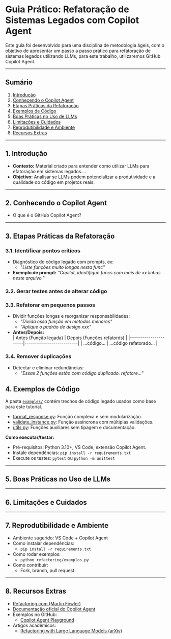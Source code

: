 # Guia Prático: Refatoração de Sistemas Legados com Copilot Agent

Este guia foi desenvolvido para uma disciplina de metodologia ágeis, com o objetivo de apresentar um passo a passo prático para refatoração de sistemas legados utilizando LLMs, para este trabalho, utilizaremos GitHub Copilot Agent.

---

## Sumário

1. [Introdução](#1-introdução)
2. [Conhecendo o Copilot Agent](#2-conhecendo-o-copilot-agent)
3. [Etapas Práticas da Refatoração](#3-etapas-práticas-da-refatoração)
4. [Exemplos de Código](#4-exemplos-de-código)
5. [Boas Práticas no Uso de LLMs](#5-boas-práticas-no-uso-de-llms)
6. [Limitações e Cuidados](#6-limitações-e-cuidados)
7. [Reprodutibilidade e Ambiente](#7-reprodutibilidade-e-ambiente)
8. [Recursos Extras](#8-recursos-extras)

---

## 1. Introdução

- **Contexto:** Material criado para entender como utilizar LLMs para efatoração em sistemas legados....
- **Objetivo:** Analisar se LLMs podem potencializar a produtividade e a qualidade do código em projetos reais.

---

## 2. Conhecendo o Copilot Agent

- O que é o GitHub Copilot Agent?

---

## 3. Etapas Práticas da Refatoração

### 3.1. Identificar pontos críticos

- Diagnóstico do código legado com prompts, ex:
  - _"Liste funções muito longas nesta func"_
- **Exemplo de prompt:** _"Copilot, identifique funcs com mais de xx linhas neste arquivo."_

### 3.2. Gerar testes antes de alterar código

### 3.3. Refatorar em pequenos passos

- Dividir funções longas e reorganizar responsabilidades:
  - _"Divida essa função em métodos menores"_
  - _"Aplique o padrão de design xxx"_
- **Antes/Depois:**  
  | Antes (Função legada) | Depois (Funções refatords) |
  |----------------------|--------------------------|
  | ...código... | ...código refatorado... |

### 3.4. Remover duplicações

- Detectar e eliminar redundâncias:
  - _"Essas 2 funções estão com código duplicado. refatore..."_

## 4. Exemplos de Código

A pasta [`examples/`](./examples) contém trechos de código legado usados como base para este tutorial.

- [format_response.py](./examples/format_response.py): Função complexa e sem modularização.
- [validate_instance.py](./examples/validate_instance.py): Função assíncrona com múltiplas validações.
- [utils.py](./examples/utils.py): Funções auxiliares sem tipagem e documentação.

**Como executar/testar:**

- Pré-requisitos: Python 3.10+, VS Code, extensão Copilot Agent.
- Instale dependências: `pip install -r requirements.txt`
- Execute os testes: `pytest` ou `python -m unittest`

---

## 5. Boas Práticas no Uso de LLMs

---

## 6. Limitações e Cuidados

---

## 7. Reprodutibilidade e Ambiente

- Ambiente sugerido: VS Code + Copilot Agent
- Como instalar dependências:
  - `pip install -r requirements.txt`
- Como rodar exemplos:
  - `python refactoring/exemplos.py`
- Como contribuir:
  - Fork, branch, pull request

---

## 8. Recursos Extras

- [Refactoring.com (Martin Fowler)](https://refactoring.com/)
- [Documentação oficial do Copilot Agent](https://docs.github.com/en/copilot)
- Exemplos no GitHub:
  - [Copilot Agent Playground](https://github.com/github/copilot-agent)
- Artigos acadêmicos:
  - [Refactoring with Large Language Models (arXiv)](https://arxiv.org/abs/2305.00000)
